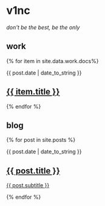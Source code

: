 # v1nc
_don't be the best, be the only_

<article class="blog-list">
    <h2>work</h2>
    {% for item in site.data.work.docs%}
            <article class="blog-post">
                <p class="date">{{ post.date | date_to_string }}</p>
                <h2><a href="{{ item.url }}">{{ item.title }}</a></h2>
            </article>
    {% endfor %}
</article>


<article class="blog-list">
    <h2>blog</h2>
    {% for post in site.posts %}
	    <article class="blog-post">
	    	<p class="date">{{ post.date | date_to_string }}</p>
	        <h2><a href="https://v1nc.github.io{{ post.url }}">{{ post.title }}</a></h2>
	        <p><a href="https://v1nc.github.io{{ post.url }}">{{ post.subtitle }}</a></p>
	    </article>
    {% endfor %}
</article>
